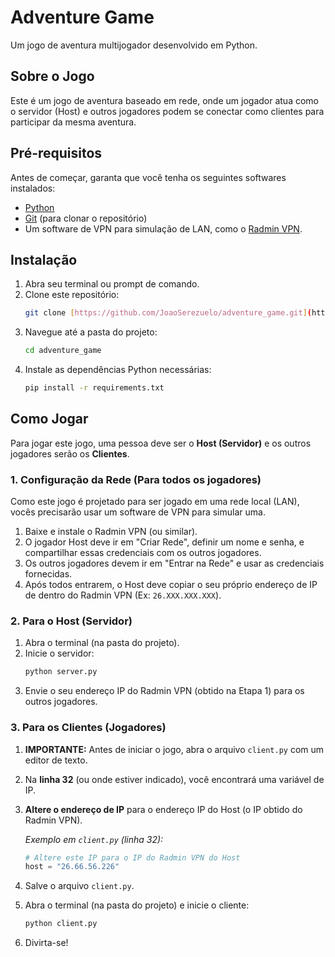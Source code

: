 # Adventure Game

Um jogo de aventura multijogador desenvolvido em Python.

## Sobre o Jogo

Este é um jogo de aventura baseado em rede, onde um jogador atua como o servidor (Host) e outros jogadores podem se conectar como clientes para participar da mesma aventura.

## Pré-requisitos

Antes de começar, garanta que você tenha os seguintes softwares instalados:

* [Python](https://www.python.org/downloads/)
* [Git](https://git-scm.com/downloads) (para clonar o repositório)
* Um software de VPN para simulação de LAN, como o [Radmin VPN](https://www.radmin-vpn.com/br/).

## Instalação

1.  Abra seu terminal ou prompt de comando.
2.  Clone este repositório:
    ```sh
    git clone [https://github.com/JoaoSerezuelo/adventure_game.git](https://github.com/JoaoSerezuelo/adventure_game.git)
    ```
3.  Navegue até a pasta do projeto:
    ```sh
    cd adventure_game
    ```
4.  Instale as dependências Python necessárias:
    ```sh
    pip install -r requirements.txt
    ```

## Como Jogar

Para jogar este jogo, uma pessoa deve ser o **Host (Servidor)** e os outros jogadores serão os **Clientes**.

### 1. Configuração da Rede (Para todos os jogadores)

Como este jogo é projetado para ser jogado em uma rede local (LAN), vocês precisarão usar um software de VPN para simular uma.

1.  Baixe e instale o Radmin VPN (ou similar).
2.  O jogador Host deve ir em "Criar Rede", definir um nome e senha, e compartilhar essas credenciais com os outros jogadores.
3.  Os outros jogadores devem ir em "Entrar na Rede" e usar as credenciais fornecidas.
4.  Após todos entrarem, o Host deve copiar o seu próprio endereço de IP de dentro do Radmin VPN (Ex: `26.XXX.XXX.XXX`).

### 2. Para o Host (Servidor)

1.  Abra o terminal (na pasta do projeto).
2.  Inicie o servidor:
    ```sh
    python server.py
    ```
3.  Envie o seu endereço IP do Radmin VPN (obtido na Etapa 1) para os outros jogadores.

### 3. Para os Clientes (Jogadores)

1.  **IMPORTANTE:** Antes de iniciar o jogo, abra o arquivo `client.py` com um editor de texto.
2.  Na **linha 32** (ou onde estiver indicado), você encontrará uma variável de IP.
3.  **Altere o endereço de IP** para o endereço IP do Host (o IP obtido do Radmin VPN).

    *Exemplo em `client.py` (linha 32):*
    ```python
    # Altere este IP para o IP do Radmin VPN do Host
    host = "26.66.56.226" 
    ```

4.  Salve o arquivo `client.py`.
5.  Abra o terminal (na pasta do projeto) e inicie o cliente:
    ```sh
    python client.py
    ```

6.  Divirta-se!